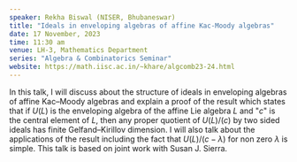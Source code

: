 ```yaml
---
speaker: Rekha Biswal (NISER, Bhubaneswar)
title: "Ideals in enveloping algebras of affine Kac-Moody algebras"
date: 17 November, 2023
time: 11:30 am
venue: LH-3, Mathematics Department
series: "Algebra & Combinatorics Seminar"
website: https://math.iisc.ac.in/~khare/algcomb23-24.html
---
```


In this talk, I will discuss about the structure of ideals in enveloping
algebras of affine Kac&ndash;Moody algebras and explain a proof of the
result which states that if $U(L)$ is the enveloping algebra of the
affine Lie algebra $L$ and "$c$" is the central element of $L$, then any
proper quotient of $U(L)/(c)$ by two sided ideals has finite
Gelfand&ndash;Kirillov dimension. I will also talk about the applications
of the result including the fact that $U(L)/(c-\lambda)$ for non zero
$\lambda$ is simple. This talk is based on joint work with Susan J.
Sierra.
